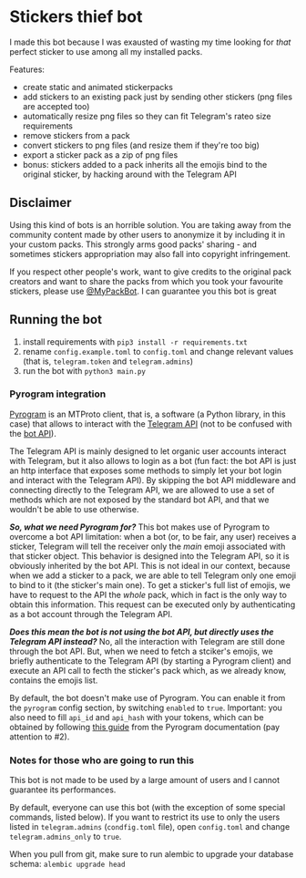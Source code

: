 # Stickers thief bot

I made this bot because I was exausted of wasting my time looking for _that_ perfect sticker to use among all my installed packs.

Features:

- create static and animated stickerpacks
- add stickers to an existing pack just by sending other stickers (png files are accepted too)
- automatically resize png files so they can fit Telegram's rateo size requirements
- remove stickers from a pack
- convert stickers to png files (and resize them if they're too big)
- export a sticker pack as a zip of png files
- bonus: stickers added to a pack inherits all the emojis bind to the original sticker, by hacking around with the Telegram API

## Disclaimer

Using this kind of bots is an horrible solution. You are taking away from the community content made by other users to anonymize it by including it in your custom packs. This strongly arms good packs' sharing - and sometimes stickers appropriation may also fall into copyright infringement.

If you respect other people's work, want to give credits to the original pack creators and want to share the packs from which you took your favourite stickers, please use [@MyPackBot](https://t.me/MyPackBot). I can guarantee you this bot is great

## Running the bot

1. install requirements with `pip3 install -r requirements.txt`
2. rename `config.example.toml` to `config.toml` and change relevant values (that is, `telegram.token` and `telegram.admins`)
3. run the bot with `python3 main.py`

### Pyrogram integration

[Pyrogram](https://docs.pyrogram.org/) is an MTProto client, that is, a software (a Python library, in this case) that allows to interact with the [Telegram API](https://core.telegram.org/api#telegram-api) (not to be confused with the [bot API](https://core.telegram.org/api#bot-api)).

The Telegram API is mainly designed to let organic user accounts interact with Telegram, but it also allows to login as a bot (fun fact: the bot API is just an http interface that exposes some methods to simply let your bot login and interact with the Telegram API). 
By skipping the bot API middleware and connecting directly to the Telegram API, we are allowed to use a set of methods which are not exposed by the standard bot API, and that we wouldn't be able to use otherwise.

_**So, what we need Pyrogram for?**_ This bot makes use of Pyrogram to overcome a bot API limitation: 
 when a bot (or, to be fair, any user) receives a sticker, Telegram will tell the receiver only the _main_ emoji associated with that sticker object. 
 This behavior is designed into the Telegram API, so it is obviously inherited by the bot API.
 This is not ideal in our context, because when we add a sticker to a pack, we are able to tell Telegram only one emoji to bind to it (the sticker's main one).
To get a sticker's full list of emojis, we have to request to the API the _whole_ pack, which in fact is the only way to obtain this information. This request can be executed only by authenticating as a bot account through the Telegram API.

_**Does this mean the bot is not using the bot API, but directly uses the Telegram API instead?**_ No, all the interaction with Telegram are still done through the bot API. 
But, when we need to fetch a stciker's emojis, we briefly authenticate to the Telegram API (by starting a Pyrogram client) and execute an API call to fecth the sticker's pack which, as we already know, contains the emojis list.

By default, the bot doesn't make use of Pyrogram. 
You can enable it from the `pyrogram` config section, by switching `enabled` to `true`. Important: you also need to fill `api_id` and `api_hash` with your tokens, which can be obtained by following [this guide](https://docs.pyrogram.org/intro/quickstart#get-pyrogram-real-fast) from the Pyrogram documentation (pay attention to #2).

### Notes for those who are going to run this

This bot is not made to be used by a large amount of users and I cannot guarantee its performances.

By default, everyone can use this bot (with the exception of some special commands, listed below). If you want to restrict its use to only the users listed in `telegram.admins` (`condfig.toml` file), open `config.toml` and change `telegram.admins_only` to `true`.

When you pull from git, make sure to run alembic to upgrade your database schema: `alembic upgrade head`
